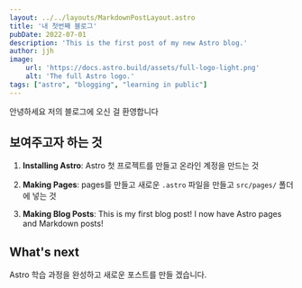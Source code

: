 ```yaml
---
layout: ../../layouts/MarkdownPostLayout.astro
title: '내 첫번째 블로그'
pubDate: 2022-07-01
description: 'This is the first post of my new Astro blog.'
author: jjh
image:
    url: 'https://docs.astro.build/assets/full-logo-light.png'
    alt: 'The full Astro logo.'
tags: ["astro", "blogging", "learning in public"]
---
```



안녕하세요 저의 블로그에 오신 걸 환영합니다

## 보여주고자 하는 것

1. **Installing Astro**: Astro 첫 프로젝트를 만들고 온라인 계정을 만드는 것
2. **Making Pages**: pages를 만들고 새로운  `.astro` 파일을 만들고  `src/pages/` 폴더에 넣는 것

3. **Making Blog Posts**: This is my first blog post! I now have Astro pages and Markdown posts!

## What's next

Astro 학습 과정을 완성하고 새로운 포스트를 만들 겠습니다. 
